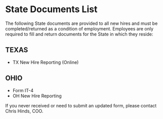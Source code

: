 # State Documents List

The following State documents are provided to all new hires and must be completed/returned as a condition of employment. Employees are only required to fill and return documents for the State in which they reside:

## TEXAS

* TX New Hire Reporting (Online)

## OHIO

* Form IT-4
* OH New Hire Reporting

If you never received or need to submit an updated form, please contact Chris Hinds, COO.

